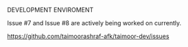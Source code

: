 DEVELOPMENT ENVIROMENT 

Issue #7 and Issue #8 are actively being worked on currently.


https://github.com/taimoorashraf-afk/taimoor-dev/issues